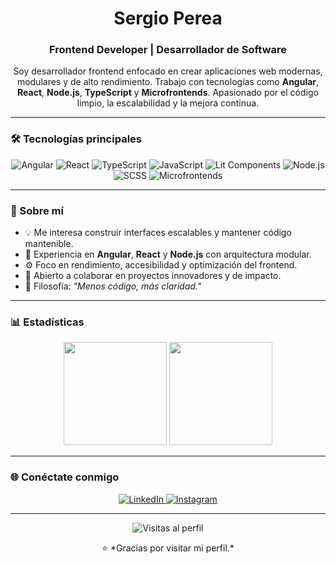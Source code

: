 <!--
README de perfil — versión dark & minimalista
Autor: Sergio Perea
-->

<h1 align="center">Sergio Perea</h1>
<h3 align="center">Frontend Developer | Desarrollador de Software</h3>

<p align="center">
Soy desarrollador frontend enfocado en crear aplicaciones web modernas, modulares y de alto rendimiento.  
Trabajo con tecnologías como <b>Angular</b>, <b>React</b>, <b>Node.js</b>, <b>TypeScript</b> y <b>Microfrontends</b>.  
Apasionado por el código limpio, la escalabilidad y la mejora continua.
</p>

---

### 🛠️ Tecnologías principales
<p align="center">
  <img src="https://img.shields.io/badge/Angular-111111?style=for-the-badge&logo=angular&logoColor=DD0031" alt="Angular" />
  <img src="https://img.shields.io/badge/React-111111?style=for-the-badge&logo=react&logoColor=61DAFB" alt="React" />
  <img src="https://img.shields.io/badge/TypeScript-111111?style=for-the-badge&logo=typescript&logoColor=3178C6" alt="TypeScript" />
  <img src="https://img.shields.io/badge/JavaScript-111111?style=for-the-badge&logo=javascript&logoColor=F7DF1E" alt="JavaScript" />
  <img src="https://img.shields.io/badge/Lit-111111?style=for-the-badge&logo=lit&logoColor=324FFF" alt="Lit Components" />
  <img src="https://img.shields.io/badge/Node.js-111111?style=for-the-badge&logo=node.js&logoColor=339933" alt="Node.js" />
  <img src="https://img.shields.io/badge/SCSS-111111?style=for-the-badge&logo=sass&logoColor=CC6699" alt="SCSS" />
  <img src="https://img.shields.io/badge/Microfrontends-111111?style=for-the-badge&logoColor=white" alt="Microfrontends" />
</p>

---

### 🧭 Sobre mí
- 💡 Me interesa construir interfaces escalables y mantener código mantenible.  
- 🔭 Experiencia en **Angular**, **React** y **Node.js** con arquitectura modular.  
- ⚙️ Foco en rendimiento, accesibilidad y optimización del frontend.  
- 🤝 Abierto a colaborar en proyectos innovadores y de impacto.  
- 🧩 Filosofía: *"Menos código, más claridad."*

---

### 📊 Estadísticas
<p align="center">
  <img src="https://github-readme-stats.vercel.app/api?username=sergiolozada030&show_icons=true&theme=github_dark&hide_border=true&hide_title=true" height="165"/>
  <img src="https://github-readme-stats.vercel.app/api/top-langs/?username=sergiolozada030&layout=compact&theme=github_dark&hide_border=true" height="165"/>
</p>

---

### 🌐 Conéctate conmigo
<p align="center">
  <a href="https://www.linkedin.com/in/sergio-andres-lozada-perea-372702202/" target="_blank">
    <img src="https://img.shields.io/badge/LinkedIn-0A66C2?style=for-the-badge&logo=linkedin&logoColor=white" alt="LinkedIn" />
  </a>
  <a href="https://www.instagram.com/perea30_/" target="_blank">
    <img src="https://img.shields.io/badge/Instagram-111111?style=for-the-badge&logo=instagram&logoColor=E4405F" alt="Instagram" />
  </a>
</p>

---

<p align="center">
  <img src="https://komarev.com/ghpvc/?username=sergiolozada030&label=Visitas%20al%20perfil&color=gray&style=flat-square" alt="Visitas al perfil" />
</p>

<p align="center">
  ⭐ *Gracias por visitar mi perfil.*
</p>
